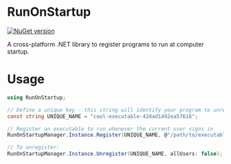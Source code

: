 # RunOnStartup

[![NuGet version](https://img.shields.io/nuget/v/RunOnStartup.svg)](https://www.nuget.org/packages/RunOnStartup/)

A cross-platform .NET library to register programs to run at computer startup.

# Usage

```csharp
using RunOnStartup;

// Define a unique key - this string will identify your program to unregister later
const string UNIQUE_NAME = "cool-executable-42dad1492ea57616";

// Register an executable to run whenever the current user signs in
RunOnStartupManager.Instance.Register(UNIQUE_NAME, @"/path/to/executable", allUsers: false);

// To unregister:
RunOnStartupManager.Instance.Unregister(UNIQUE_NAME, allUsers: false);
```
